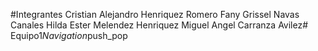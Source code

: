 #Integrantes 
Cristian Alejandro Henriquez Romero 
Fany Grissel Navas Canales 
Hilda Ester Melendez Henriquez 
Miguel Angel Carranza Avilez#   E q u i p o 1 _ N a v i g a t i o n _ p u s h _ p o p  
 